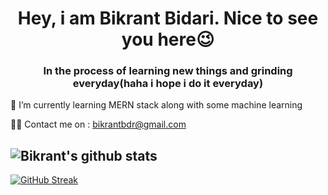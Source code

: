 <h1 align="center">Hey, i am Bikrant Bidari. Nice to see you here😉</h1>
<h3 align="center">In the process of learning new things and grinding everyday(haha i hope i do it everyday)</h3>

🌱 I’m currently learning MERN stack along with some machine learning

👨‍💻 Contact me on : bikrantbdr@gmail.com


![Bikrant's github stats](https://github-readme-stats.vercel.app/api?username=bikrantbdr&show_icons=true&theme=radical)
----------------------

[![GitHub Streak](https://streak-stats.demolab.com?user=bikrantbdr&theme=radical&hide_border=true)](https://git.io/streak-stats)

